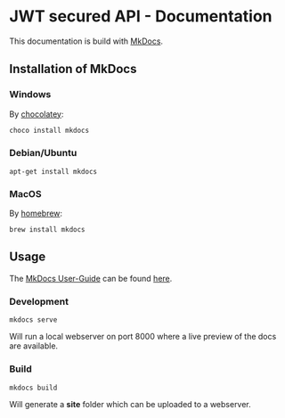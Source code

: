 # JWT secured API - Documentation

This documentation is build with [MkDocs](https://www.mkdocs.org).

## Installation of MkDocs

### Windows

By [chocolatey](https://chocolatey.org/install):

```cmd
choco install mkdocs
```

### Debian/Ubuntu

```shell script
apt-get install mkdocs
```

### MacOS

By [homebrew](https://brew.sh/index_de):

```shell script
brew install mkdocs
```

## Usage

The [MkDocs User-Guide](https://www.mkdocs.org/user-guide/writing-your-docs/) 
can be found [here](https://www.mkdocs.org/user-guide/writing-your-docs/).

### Development

```shell script
mkdocs serve
```

Will run a local webserver on port 8000 where a live preview of the docs are available.

### Build

```shell script
mkdocs build
```

Will generate a **site** folder which can be uploaded to a webserver.
